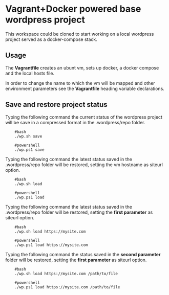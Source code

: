 # Vagrant+Docker powered base wordpress project

This workspace could be cloned to start working on a local wordpress project served as a docker-compose stack.

## Usage

The **Vagrantfile** creates an ubunt vm, sets up docker, a docker compose and the local hosts file.

In order to change the name to which the vm will be mapped and other environment parameters see the **Vagrantfile** heading variable declarations.

## Save and restore project status

Typing the following command the current status of the wordpress project will be save in a compressed format in the .wordpress/repo folder.

```
    #bash
    ./wp.sh save

    #powershell
    ./wp.ps1 save
```

Typing the following command the latest status saved in the .wordpress/repo folder will be restored, setting the vm hostname as siteurl option.

```
    #bash
    ./wp.sh load

    #powershell
    ./wp.ps1 load
```

Typing the following command the latest status saved in the .wordpress/repo folder will be restored, setting the **first parameter** as siteurl option.

```
    #bash
    ./wp.sh load https://mysite.com

    #powershell
    ./wp.ps1 load https://mysite.com
```

Typing the following command the status saved in the **second parameter** folder will be restored, setting the **first parameter** as siteurl option.

```
    #bash
    ./wp.sh load https://mysite.com /path/to/file

    #powershell
    ./wp.ps1 load https://mysite.com /path/to/file
```